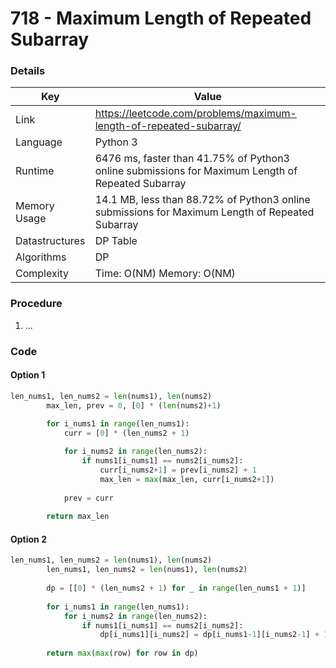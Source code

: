 # 718 - Maximum Length of Repeated Subarray

### Details

| Key | Value |
| --- | ----- |
| Link | https://leetcode.com/problems/maximum-length-of-repeated-subarray/
| Language | Python 3
| Runtime | 6476 ms, faster than 41.75% of Python3 online submissions for Maximum Length of Repeated Subarray
| Memory Usage | 14.1 MB, less than 88.72% of Python3 online submissions for Maximum Length of Repeated Subarray
| Datastructures | DP Table
| Algorithms | DP
| Complexity | Time: O(NM) Memory: O(NM)

### Procedure

1. ...

### Code

#### Option 1

```python
len_nums1, len_nums2 = len(nums1), len(nums2)
        max_len, prev = 0, [0] * (len(nums2)+1)

        for i_nums1 in range(len_nums1):
            curr = [0] * (len_nums2 + 1)  
          
            for i_nums2 in range(len_nums2):
                if nums1[i_nums1] == nums2[i_nums2]: 
                    curr[i_nums2+1] = prev[i_nums2] + 1
                    max_len = max(max_len, curr[i_nums2+1])
                    
            prev = curr
            
        return max_len
```

#### Option 2

```python
len_nums1, len_nums2 = len(nums1), len(nums2)
        len_nums1, len_nums2 = len(nums1), len(nums2)
        
        dp = [[0] * (len_nums2 + 1) for _ in range(len_nums1 + 1)]
        
        for i_nums1 in range(len_nums1):
            for i_nums2 in range(len_nums2):
                if nums1[i_nums1] == nums2[i_nums2]:
                    dp[i_nums1][i_nums2] = dp[i_nums1-1][i_nums2-1] + 1
        
        return max(max(row) for row in dp)
```
